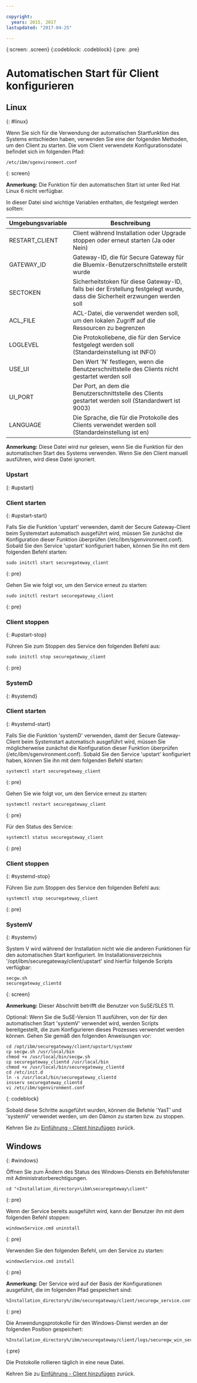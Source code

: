 ```yaml
---

copyright:
  years: 2015, 2017
lastupdated: "2017-04-25"

---
```

{:screen: .screen}
{:codeblock: .codeblock}
{:pre: .pre}

# Automatischen Start für Client konfigurieren

## Linux
{: #linux}

Wenn Sie sich für die Verwendung der automatischen Startfunktion des Systems entschieden haben, verwenden Sie eine der folgenden Methoden, um den Client zu starten. Die vom Client verwendete Konfigurationsdatei befindet sich im folgenden Pfad:

```
/etc/ibm/sgenvironment.conf
```
{: screen}

<b>Anmerkung:</b> Die Funktion für den automatischen Start ist unter Red Hat Linux 6 nicht verfügbar.

In dieser Datei sind wichtige Variablen enthalten, die festgelegt werden sollten:

| Umgebungsvariable | Beschreibung |
| ------------- | ----------- |
| RESTART_CLIENT | Client während Installation oder Upgrade stoppen oder erneut starten (Ja oder Nein) |
| GATEWAY_ID | Gateway-ID, die für Secure Gateway für die Bluemix-Benutzerschnittstelle erstellt wurde |
| SECTOKEN | Sicherheitstoken für diese Gateway-ID, falls bei der Erstellung festgelegt wurde, dass die Sicherheit erzwungen werden soll |
| ACL_FILE | ACL-Datei, die verwendet werden soll, um den lokalen Zugriff auf die Ressourcen zu begrenzen |
| LOGLEVEL | Die Protokollebene, die für den Service festgelegt werden soll (Standardeinstellung ist INFO) |
| USE_UI   | Den Wert 'N' festlegen, wenn die Benutzerschnittstelle des Clients nicht gestartet werden soll |
| UI_PORT  | Der Port, an dem die Benutzerschnittstelle des Clients gestartet werden soll (Standardwert ist 9003) |
| LANGUAGE | Die Sprache, die für die Protokolle des Clients verwendet werden soll (Standardeinstellung ist en) |

<b>Anmerkung:</b> Diese Datei wird nur gelesen, wenn Sie die Funktion für den automatischen Start des Systems verwenden. Wenn Sie den Client manuell ausführen, wird diese Datei ignoriert.

### Upstart
{: #upstart}

### Client starten
{: #upstart-start}

Falls Sie die Funktion 'upstart' verwenden, damit der Secure Gateway-Client beim Systemstart automatisch ausgeführt wird, müssen Sie zunächst die Konfiguration dieser Funktion überprüfen (/etc/ibm/sgenvironment.conf). Sobald Sie den Service 'upstart' konfiguriert haben, können Sie ihn mit dem folgenden Befehl starten:

```
sudo initctl start securegateway_client
```
{: pre}

Gehen Sie wie folgt vor, um den Service erneut zu starten:

```
sudo initctl restart securegateway_client
```
{: pre}

### Client stoppen
{: #upstart-stop}

Führen Sie zum Stoppen des Service den folgenden Befehl aus:

```
sudo initctl stop securegateway_client
```
{: pre}

### SystemD
{: #systemd}


### Client starten
{: #systemd-start}

Falls Sie die Funktion 'systemD' verwenden, damit der Secure Gateway-Client beim Systemstart automatisch ausgeführt wird, müssen Sie möglicherweise zunächst die Konfiguration dieser Funktion überprüfen (/etc/ibm/sgenvironment.conf). Sobald Sie den Service 'upstart' konfiguriert haben, können Sie ihn mit dem folgenden Befehl starten:

```
systemctl start securegateway_client
```
{: pre}

Gehen Sie wie folgt vor, um den Service erneut zu starten:

```
systemctl restart securegateway_client
```
{: pre}

Für den Status des Service:

```
systemctl status securegateway_client
```
{: pre}

### Client stoppen
{: #systemd-stop}

Führen Sie zum Stoppen des Service den folgenden Befehl aus:

```
systemctl stop securegateway_client
```
{: pre}

### SystemV
{: #systemv}

System V wird während der Installation nicht wie die anderen Funktionen für den automatischen Start konfiguriert. Im Installationsverzeichnis '/opt/ibm/securegateway/client/upstart' sind hierfür folgende Scripts verfügbar:

```
secgw.sh
securegateway_clientd
```
{: screen}

<b>Anmerkung:</b> Dieser Abschnitt betrifft die Benutzer von SuSE/SLES 11.

Optional: Wenn Sie die SuSE-Version 11 ausführen, von der für den automatischen Start 'systemV' verwendet wird, werden Scripts bereitgestellt, die zum Konfigurieren dieses Prozesses verwendet werden können. Gehen Sie gemäß den folgenden Anweisungen vor:

```
cd /opt/ibm/securegateway/client/upstart/systemV
cp secgw.sh /usr/local/bin
chmod +x /usr/local/bin/secgw.sh
cp securegateway_clientd /usr/local/bin
chmod +x /usr/local/bin/securegateway_clientd
cd /etc/init.d
ln -s /usr/local/bin/securegateway_clientd
insserv securegateway_clientd
vi /etc/ibm/sgenvironment.conf
```
{: codeblock}

Sobald diese Schritte ausgeführt wurden, können die Befehle 'YasT' und 'systemV' verwendet werden, um den Dämon zu starten bzw. zu stoppen.

Kehren Sie zu [Einführung - Client hinzufügen](/docs/services/SecureGateway/securegateway_client.html) zurück.

## Windows
{: #windows}

Öffnen Sie zum Ändern des Status des Windows-Diensts ein Befehlsfenster mit Administratorberechtigungen.

```
cd "<Installation_directory>\ibm\securegateway\client"
```
{: pre}

Wenn der Service bereits ausgeführt wird, kann der Benutzer ihn mit dem folgenden Befehl stoppen:

```
windowsService.cmd uninstall
```
{: pre}

Verwenden Sie den folgenden Befehl, um den Service zu starten:

```
windowsService.cmd install
```
{: pre}

<b>Anmerkung:</b> Der Service wird auf der Basis der Konfigurationen ausgeführt, die im folgenden Pfad gespeichert sind:

```
%Installation_directory%/ibm/securegateway/client/securegw_service.config
```
{: pre}

Die Anwendungsprotokolle für den Windows-Dienst werden an der folgenden Position gespeichert:

```
%Installation_directory%/ibm/securegateway/client/logs/securegw_win_service.log
```
{:pre}

 Die Protokolle rollieren täglich in eine neue Datei.

Kehren Sie zu [Einführung - Client hinzufügen](/docs/services/SecureGateway/securegateway_client.html) zurück.
